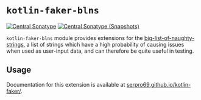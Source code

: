 # `kotlin-faker-blns`

[![Central Sonatype](https://img.shields.io/maven-central/v/io.github.serpro69/kotlin-faker-blns?style=for-the-badge&logo=apachemaven&label=release-version&color=blue)](https://central.sonatype.com/artifact/io.github.serpro69/kotlin-faker-blns)
[![Central Sonatype (Snapshots)](https://img.shields.io/nexus/s/io.github.serpro69/kotlin-faker-blns?label=snapshot-version&server=https%3A%2F%2Foss.sonatype.org&style=for-the-badge&color=yellow)](https://central.sonatype.com/service/rest/repository/browse/maven-snapshots/io/github/serpro69/kotlin-faker/)

`kotlin-faker-blns` module provides extensions for the [big-list-of-naughty-strings](https://github.com/minimaxir/big-list-of-naughty-strings), a list of strings which have a high probability of causing issues when used as user-input data, and can therefore be quite useful in testing.

## Usage

Documentation for this extension is available at [serpro69.github.io/kotlin-faker/](https://serpro69.github.io/kotlin-faker/extensions/blns-extension).
